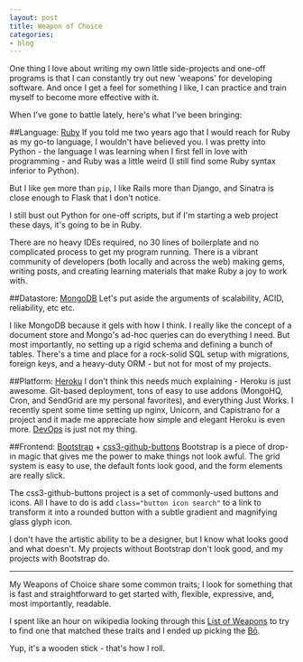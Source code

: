 ```yaml
---
layout: post
title: Weapon of Choice
categories:
- blog
---
```


One thing I love about writing my own little side-projects and one-off programs is that I
can constantly try out new 'weapons' for developing software. And once I get a feel for something
I like, I can practice and train myself to become more effective with it.

When I've gone to battle lately, here's what I've been bringing:

##Language: [Ruby](http://www.ruby-lang.org/en/)
If you told me two years ago that I would reach for Ruby as my go-to language, I wouldn't have
believed you. I was pretty into Python - the language I was learning when I first fell in love
with programming - and Ruby was a little weird (I still find some Ruby syntax inferior
to Python). 

But I like `gem` more than `pip`, I like Rails more than Django, and Sinatra is close enough to 
Flask that I don't notice.

I still bust out Python for one-off scripts, but if I'm starting a web project these days, it's
going to be in Ruby.

There are no heavy IDEs required, no 30 lines of boilerplate and no complicated process to get
my program running. There is a vibrant community of developers (both locally and across the 
web) making gems, writing posts, and creating learning materials that make Ruby a joy to 
work with.

##Datastore: [MongoDB](http://www.mongodb.org/)
Let's put aside the arguments of scalability, ACID, reliability, etc etc.

I like MongoDB because it gels with how I think. I really like the concept of a document store
and Mongo's ad-hoc queries can do everything I need. But most importantly, no setting up a rigid
schema and defining a bunch of tables. There's a time and place for a rock-solid SQL setup with
migrations, foreign keys, and a heavy-duty ORM - but not for most of my projects.

##Platform: [Heroku](http://www.heroku.com/)
I don't think this needs much explaining - Heroku is just awesome. Git-based deployment, tons of
easy to use addons (MongoHQ, Cron, and SendGrid are my personal favorites), and everything Just
Works. I recently spent some time setting up nginx, Unicorn, and Capistrano for a project and it
made me appreciate how simple and elegant Heroku is even more. [DevOps][borat] is just not my
thing.

[borat]: https://twitter.com/#!/devops_borat

##Frontend: [Bootstrap][boot] + [css3-github-buttons][ghb]
Bootstrap is a piece of drop-in magic that gives me the power to make things not look awful. The 
grid system is easy to use, the default fonts look good, and the form elements are really slick.

[boot]: http://twitter.github.com/bootstrap/
[ghb]: https://github.com/necolas/css3-github-buttons

The css3-github-buttons project is a set of commonly-used buttons and icons. All I have to do 
is add `class="button icon search"` to a link to transform it into a rounded button with a subtle
gradient and magnifying glass glyph icon.

I don't have the artistic ability to be a designer, but I know what looks good and what doesn't.
My projects without Bootstrap don't look good, and my projects with Bootstrap do.

---

My Weapons of Choice share some common traits; I look for something that is fast and 
straightforward to get started with, flexible, expressive, and, most importantly, readable.

I spent like an hour on wikipedia looking through this [List of Weapons][weps] to try to find 
one that matched these traits and I ended up picking the [Bō][bo-staff]. 

Yup, it's a wooden stick - that's how I roll.

[weps]: http://en.wikipedia.org/wiki/Lists_of_weapons
[bo-staff]: http://en.wikipedia.org/wiki/B%C5%8D

